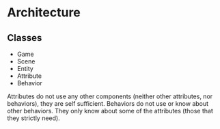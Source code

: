 # Architecture

## Classes
- Game
- Scene
- Entity
- Attribute
- Behavior

Attributes do not use any other components (neither other attributes, nor behaviors), they are self sufficient.
Behaviors do not use or know about other behaviors. They only know about some of the attributes (those that they strictly need).
